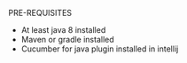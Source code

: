 PRE-REQUISITES
* At least java 8 installed
* Maven or gradle installed
* Cucumber for java plugin installed in intellij
